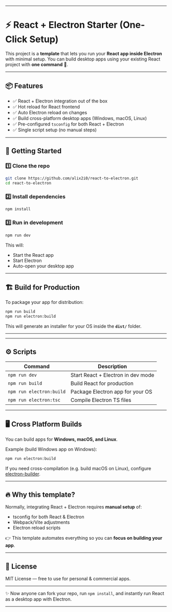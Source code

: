 
---
# ⚡ React + Electron Starter (One-Click Setup)

This project is a **template** that lets you run your **React app inside Electron** with minimal setup.
You can build desktop apps using your existing React project with **one command** 🚀.

---

## 📦 Features

* ✅ React + Electron integration out of the box
* ✅ Hot reload for React frontend
* ✅ Auto Electron reload on changes
* ✅ Build cross-platform desktop apps (Windows, macOS, Linux)
* ✅ Pre-configured `tsconfig` for both React + Electron
* ✅ Single script setup (no manual steps)

---

## 🚀 Getting Started

### 1️⃣ Clone the repo

```sh
git clone https://github.com/alix2i0/react-to-electron.git
cd react-to-electron
```

### 2️⃣ Install dependencies

```sh
npm install
```

### 3️⃣ Run in development

```sh
npm run dev
```

This will:

* Start the React app
* Start Electron
* Auto-open your desktop app

---

## 🏗️ Build for Production

To package your app for distribution:

```sh
npm run build
npm run electron:build
```

This will generate an installer for your OS inside the **`dist/`** folder.

---

---

## ⚙️ Scripts

| Command                  | Description                        |
| ------------------------ | ---------------------------------- |
| `npm run dev`            | Start React + Electron in dev mode |
| `npm run build`          | Build React for production         |
| `npm run electron:build` | Package Electron app for your OS   |
| `npm run electron:tsc`   | Compile Electron TS files          |

---

## 🖥️ Cross Platform Builds

You can build apps for **Windows, macOS, and Linux**.

Example (build Windows app on Windows):

```sh
npm run electron:build
```

If you need cross-compilation (e.g. build macOS on Linux), configure [electron-builder](https://www.electron.build/multi-platform-build).

---

## 🔥 Why this template?

Normally, integrating React + Electron requires **manual setup** of:

* tsconfig for both React & Electron
* Webpack/Vite adjustments
* Electron reload scripts

👉 This template automates everything so you can **focus on building your app**.

---

## 📜 License

MIT License — free to use for personal & commercial apps.

---

✨ Now anyone can fork your repo, run `npm install`, and instantly run React as a desktop app with Electron.

---
